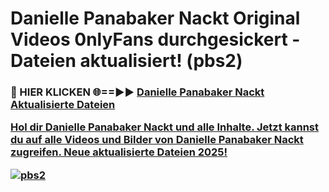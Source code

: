 # Danielle Panabaker Nackt Original Videos 0nlyFans durchgesickert - Dateien aktualisiert! (pbs2)

<h3>🔴 HIER KLICKEN 🌐==►► <a href="https://tinyurl.com/h6vf6nb8" rel="nofollow">Danielle Panabaker Nackt Aktualisierte Dateien

Hol dir Danielle Panabaker Nackt und alle Inhalte. Jetzt kannst du auf alle Videos und Bilder von Danielle Panabaker Nackt zugreifen. Neue aktualisierte Dateien 2025!

[![pbs2](https://i.imgur.com/sD4kR3V.gif)](https://tinyurl.com/h6vf6nb8)
